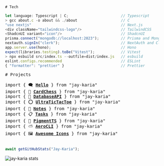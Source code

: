 ```typescript
# Tech

let language: Typescript | C;                        // Typescript
> gcc about.c -o about && ./about                    // C
"use nextjs"                                         // Next.js
<div className="tailwindcss-logo"/>                  // TailwindCSS
<ShadcnUI variant="icon"/>                           // ShadcnUI
prisma.connect("mongodb://localhost:2023");          // Prisma and MongoDB
nextauth.signIn("clerk");                            // NextAuth and Clerk
app.server.use(hono);                                // Hono
expect(libraries.testing).toBe("Vitest");            // Vitest
> npx esbuild src/index.ts --outfile=dist/index.js   // esbuild
eslint.configs.recommended                           // ESLint
{ "formatter": "prettier" }                          // Prettier
```

<pre>
# Projects

import { 🗨 <a href="https://github.com/Jay-Karia/Hello"><b>Hello</b></a> } from "jay-karia"
import { 👑 <a href="https://github.com/Jay-Karia/card-chess"><b>CardChess</b></a> } from "jay-karia"
import { 💾 <a href="https://github.com/Jay-Karia/database-api"><b>DatabaseAPI</b></a> } from "jay-karia"
import { ⭕ <a href="https://github.com/Jay-Karia/ultra-tic"><b>UltraTicTacToe</b></a> } from "jay-karia"
import { 📓 <a href="https://github.com/Jay-Karia/notes"><b>Notes</b></a> } from "jay-karia"
import { 📋 <a href="https://github.com/Jay-Karia/tasks"><b>Tasks</b></a> } from "jay-karia"
import { 🎨 <a href="https://github.com/Jay-Karia/pigment-ts"><b>PigmentTS</b></a> } from "jay-karia"
import { ⛅ <a href="https://github.com/Jay-Karia/aero-cli"><b>AeroCLI</b></a> } from "jay-karia"
import { 🖼️ <a href="https://github.com/Jay-Karia/awesome-icons"><b>Awesome Icons</b></a> } from "jay-karia"

</pre>



```typescript
await getGitHubStats("Jay-Karia");
```
<img src="https://github-readme-stats-rust-omega-82.vercel.app/api?username=Jay-Karia&theme=aura&show=reviews" alt="jay-karia stats" />
